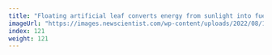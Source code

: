 ```yaml
---
title: "Floating artificial leaf converts energy from sunlight into fuel"
imageUrl: "https://images.newscientist.com/wp-content/uploads/2022/08/17150936/SEI_119854264.jpg?width=600"
index: 121
weight: 121
---
```


